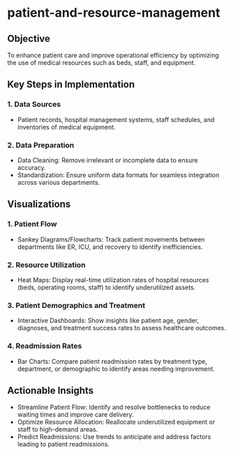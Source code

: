 # patient-and-resource-management
## Objective
To enhance patient care and improve operational efficiency by optimizing the use of medical resources such as beds, staff, and equipment.

## Key Steps in Implementation
### 1.	Data Sources
 - Patient records, hospital management systems, staff schedules, and inventories of medical equipment.
### 2.	Data Preparation
 - Data Cleaning: Remove irrelevant or incomplete data to ensure accuracy.
 - Standardization: Ensure uniform data formats for seamless integration across various departments.

## Visualizations
### 1.	Patient Flow
 - Sankey Diagrams/Flowcharts: Track patient movements between departments like ER, ICU, and recovery to identify inefficiencies.
### 2.	Resource Utilization
 - Heat Maps: Display real-time utilization rates of hospital resources (beds, operating rooms, staff) to identify underutilized assets.
### 3.	Patient Demographics and Treatment
 - Interactive Dashboards: Show insights like patient age, gender, diagnoses, and treatment success rates to assess healthcare outcomes.
### 4.	Readmission Rates
 - Bar Charts: Compare patient readmission rates by treatment type, department, or demographic to identify areas needing improvement.

## Actionable Insights
 -  Streamline Patient Flow: Identify and resolve bottlenecks to reduce waiting times and improve care delivery.
 - 	Optimize Resource Allocation: Reallocate underutilized equipment or staff to high-demand areas.
 -  Predict Readmissions: Use trends to anticipate and address factors leading to patient readmissions.
